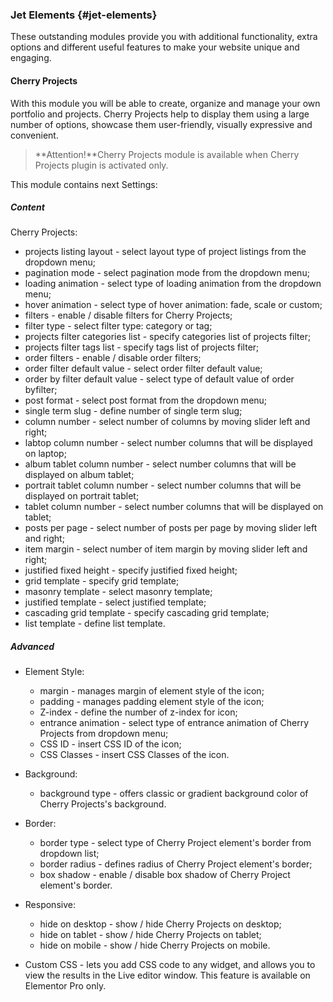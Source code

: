 ### Jet Elements {#jet-elements}

These outstanding modules provide you with additional functionality, extra options and different useful features to make your website unique and engaging.

#### Cherry Projects

With this module you will be able to create, organize and manage your own portfolio and projects. Cherry Projects help to display them using a large number of options, showcase them user-friendly, visually expressive and convenient.

> **Attention!**Cherry Projects module is available when Cherry Projects plugin is activated only.

This module contains next Settings:

##### Content

Cherry Projects:

* projects listing layout - select layout type of project listings from the dropdown menu;
* pagination mode - select pagination mode from the dropdown menu;
* loading animation - select type of loading animation from the dropdown menu;
* hover animation - select type of hover animation: fade, scale or custom;
* filters - enable / disable filters for Cherry Projects;
* filter type - select filter type: category or tag;
* projects filter categories list - specify categories list of projects filter;
* projects filter tags list - specify tags list of projects filter;
* order filters - enable / disable order filters;
* order filter default value - select order filter default value;
* order by filter default value - select type of default value of order byfilter;
* post format - select post format from the dropdown menu;
* single term slug - define number of single term slug;
* column number - select number of columns by moving slider left and right;
* labtop column number - select number columns that will be displayed on laptop;
* album tablet column number - select number columns that will be displayed on album tablet;
* portrait tablet column number - select number columns that will be displayed on portrait tablet;
* tablet column number - select number columns that will be displayed on tablet;
* posts per page - select number of posts per page by moving slider left and right;
* item margin - select number of item margin by moving slider left and right;
* justified fixed height - specify justified fixed height;
* grid template - specify grid template;
* masonry template - select masonry template;
* justified template - select justified template;
* cascading grid template - specify cascading grid template;
* list template - define list template.

##### Advanced

* Element Style:
  * margin - manages margin of element style of the icon;
  * padding - manages padding element style of the icon;
  * Z-index - define the number of z-index for icon;
  * entrance animation - select type of entrance animation of Cherry Projects from dropdown menu;
  * CSS ID - insert CSS ID of the icon;
  * CSS Classes - insert CSS Classes of the icon.

* Background:
  * background type - offers classic or gradient background color of Cherry Projects's background.

* Border:
  * border type - select type of Cherry Project element's border from dropdown list;
  * border radius - defines radius of Cherry Project element's border;
  * box shadow - enable / disable box shadow of Cherry Project element's border.

* Responsive:
  * hide on desktop - show / hide Cherry Projects on desktop;
  * hide on tablet - show / hide Cherry Projects on tablet;
  * hide on mobile - show / hide Cherry Projects on mobile.

* Custom CSS - lets you add CSS code to any widget, and allows you to view the results in the Live editor window. This feature is available on Elementor Pro only.



